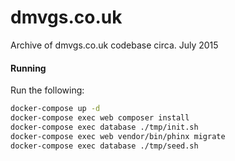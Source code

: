 # dmvgs.co.uk
Archive of dmvgs.co.uk codebase circa. July 2015


#### Running
Run the following:
```bash
docker-compose up -d
docker-compose exec web composer install
docker-compose exec database ./tmp/init.sh
docker-compose exec web vendor/bin/phinx migrate
docker-compose exec database ./tmp/seed.sh
```